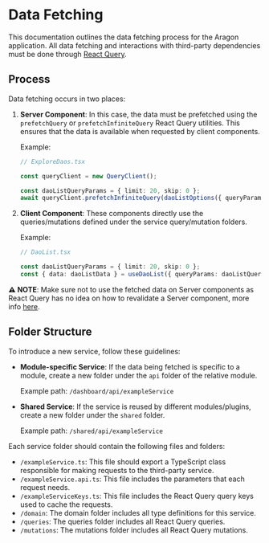 # Data Fetching

This documentation outlines the data fetching process for the Aragon application. All data fetching and interactions
with third-party dependencies must be done through [React Query](https://tanstack.com/query).

## Process

Data fetching occurs in two places:

1. **Server Component**: In this case, the data must be prefetched using the `prefetchQuery` or `prefetchInfiniteQuery`
   React Query utilities. This ensures that the data is available when requested by client components.

    Example:

    ```typescript
    // ExploreDaos.tsx

    const queryClient = new QueryClient();

    const daoListQueryParams = { limit: 20, skip: 0 };
    await queryClient.prefetchInfiniteQuery(daoListOptions({ queryParams: daoListQueryParams }));
    ```

2. **Client Component**: These components directly use the queries/mutations defined under the service query/mutation
   folders.

    Example:

    ```typescript
    // DaoList.tsx

    const daoListQueryParams = { limit: 20, skip: 0 };
    const { data: daoListData } = useDaoList({ queryParams: daoListQueryParams });
    ```

**⚠️ NOTE**: Make sure not to use the fetched data on Server components as React Query has no idea on how to revalidate
a Server component, more info
[here](https://tanstack.com/query/latest/docs/framework/react/guides/advanced-ssr#data-ownership-and-revalidation).

## Folder Structure

To introduce a new service, follow these guidelines:

- **Module-specific Service**: If the data being fetched is specific to a module, create a new folder under the `api`
  folder of the relative module.

    Example path: `/dashboard/api/exampleService`

- **Shared Service**: If the service is reused by different modules/plugins, create a new folder under the `shared`
  folder.

    Example path: `/shared/api/exampleService`

Each service folder should contain the following files and folders:

- `/exampleService.ts`: This file should export a TypeScript class responsible for making requests to the third-party
  service.
- `/exampleService.api.ts`: This file includes the parameters that each request needs.
- `/exampleServiceKeys.ts`: This file includes the React Query query keys used to cache the requests.
- `/domain`: The domain folder includes all type definitions for this service.
- `/queries`: The queries folder includes all React Query queries.
- `/mutations`: The mutations folder includes all React Query mutations.
